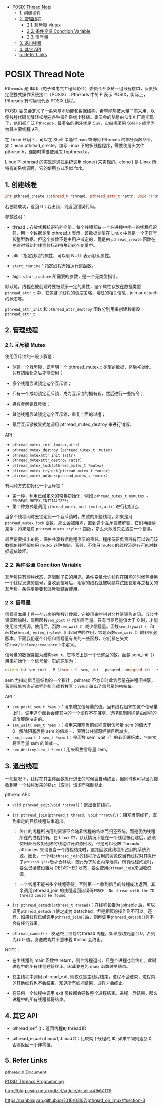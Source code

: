 - [POSIX Thread Note](#posix-thread-note)
  - [1. 创建线程](#1-%E5%88%9B%E5%BB%BA%E7%BA%BF%E7%A8%8B)
  - [2. 管理线程](#2-%E7%AE%A1%E7%90%86%E7%BA%BF%E7%A8%8B)
    - [2.1. 互斥锁 Mutex](#21-%E4%BA%92%E6%96%A5%E9%94%81-mutex)
    - [2.2. 条件变量 Condition Variable](#22-%E6%9D%A1%E4%BB%B6%E5%8F%98%E9%87%8F-condition-variable)
    - [2.3. 信号量](#23-%E4%BF%A1%E5%8F%B7%E9%87%8F)
  - [3. 退出线程](#3-%E9%80%80%E5%87%BA%E7%BA%BF%E7%A8%8B)
  - [4. 其它 API](#4-%E5%85%B6%E5%AE%83-api)
  - [5. Refer Links](#5-refer-links)

# POSIX Thread Note

Pthreads 是 IEEE（电子和电气工程师协会）委员会开发的一组线程接口，负责指定便携式操作系统接口（POSIX）. Pthreads 中的 P 表示 POSIX，实际上，Pthreads 有时候也代表 POSIX 线程。

POSIX 委员会定义了一系列基本功能和数据结构，希望能够被大量厂商采用，以便线程代码能够轻松地在各种操作系统上移植。委员会的梦想由 UNIX 厂商实现了，他们都广泛 Pthreads . 最著名的例外就是 Sun，它继续采用 Solaris 线程作为其主要线程 API。

在 Linux 环境下，可以在 Shell 中通过 man 查询到 Pthreads 的部分函数命令，如： man pthread_create。编写 Linux 下的多线程程序，需要使用头文件 pthread.h，连接时需要使用库 libpthread.a。

Linux 下 pthread 的实现是通过系统调用 clone() 来实现的。clone() 是 Linux 所特有的系统调用，它的使用方式类似 fork。

## 1. 创建线程

```cpp
int pthread_create (pthread_t *thread, pthread_attr_t *attr, void *(*start_routine)(void *), void *arg)
```
若创建成功，返回 0；若出错，则返回错误代码。

参数说明：
- thread：存放线程标识符的变量。每个线程都有一个在进程中唯一的线程标识符，用一个数据类型 pthread_t 表示，该数据类型在 Linux 中就是一个无符号长整型数据。但这个参数不是由用户指定的，而是由 `pthread_create` 函数在创建时将新的线程的标识符放到这个变量中。

- attr：指定线程的属性，可以用 NULL 表示默认属性。

- `start_routine`：指定线程开始运行的函数。

- arg：`start_routine` 所需要的参数，是一个无类型指针。

默认地，线程在被创建时要被赋予一定的属性，这个属性存放在数据类型 `pthread_attr_t` 中，它包含了线程的调度策略，堆栈的相关信息，join or detach 的状态等。

`pthread_attr_init` 和 `pthread_attr_destroy` 函数分别用来创建和销毁 `pthread_attr_t`

## 2. 管理线程

### 2.1. 互斥锁 Mutex

使用互斥锁的一般步骤是：

- 创建一个互斥锁，即声明一个 pthread_mutex_t 类型的数据，然后初始化，只有初始化之后才能使用；

- 多个线程尝试锁定这个互斥锁；

- 只有一个成功锁定互斥锁，成为互斥锁的拥有者，然后进行一些指令；

- 拥有者解锁互斥锁；

- 其他线程尝试锁定这个互斥锁，重复上面的过程；

- 最后互斥锁被显式地调用 pthread_mutex_destroy 来进行销毁。

API：
- `pthread_mutex_init (mutex,attr)`
- `pthread_mutex_destroy (pthread_mutex_t *mutex)`
- `pthread_mutexattr_init (attr)`
- `pthread_mutexattr_destroy (attr)`
- `phtread_mutex_lock(pthread_mutex_t *mutex)`
- `phtread_mutex_trylock(pthread_mutex_t *mutex)`
- `phtread_mutex_unlock(pthread_mutex_t *mutex)`

有两种方式初始化一个互斥锁：
- 第一种，利用已经定义的常量初始化，例如 `pthread_mutex_t mymutex = PTHREAD_MUTEX_INITIALIZER;`
- 第二种方式是调用 `pthread_mutex_init (mutex,attr)` 进行初始化。

当多个线程同时去锁定同一个互斥锁时，失败的那些线程，如果是用 `pthread_mutex_lock` 函数，那么会被阻塞，直到这个互斥锁被解锁，它们再继续竞争；如果是用 `pthread_mutex_trylock` 函数，那么失败者只会返回一个错误。

最后需要指出的是，保护共享数据是程序员的责任。程序员要负责所有可以访问该数据的线程都使用 mutex 这种机制，否则，不使用 mutex 的线程还是有可能对数据造成破坏。

### 2.2. 条件变量 Condition Variable

互斥锁只有两种状态，这限制了它的用途。条件变量允许线程在阻塞的时候等待另一个线程发送的信号，当收到信号后，阻塞的线程就被唤醒并试图锁定与之相关的互斥锁。条件变量要和互斥锁结合使用。

### 2.3. 信号量

信号量本质上是一个非负的整数计数器，它被用来控制对公共资源的访问。当公共资源增加时，调用函数`sem_post（）`增加信号量。只有当信号量值大于 0 时，才能使用公共资源，使用后，函数`sem_wait（）`减少信号量。函数`sem_trywait（）`和函数`pthread_ mutex_trylock（）`起同样的作用，它是函数`sem_wait（）`的非阻塞版本。下面我们逐个介绍和信号量有关的一些函数，它们都在头文件`/usr/include/semaphore.h`中定义。

信号量的数据类型为结构`sem_t`，它本质上是一个长整型的数。函数 sem_init（）用来初始化一个信号量。它的原型为：
```cpp
extern int sem_init __P ((sem_t *__sem, int __pshared, unsigned int __value));
```
sem 为指向信号量结构的一个指针；pshared 不为０时此信号量在进程间共享，否则只能为当前进程的所有线程共享；value 给出了信号量的初始值。

API：
- `sem_post( sem_t *sem )`：用来增加信号量的值。当有线程阻塞在这个信号量上时，调用这个函数会使其中的一个线程不在阻塞，选择机制同样是由线程的调度策略决定的。
- `sem_wait( sem_t *sem )`：被用来阻塞当前线程直到信号量 sem 的值大于 0，解除阻塞后将 sem 的值减一，表明公共资源经使用后减少。
- `sem_trywait ( sem_t *sem )`：是函数 sem_wait（）的非阻塞版本，它直接将信号量 sem 的值减一。
- `sem_destroy(sem_t *sem)`：用来释放信号量 sem。

## 3. 退出线程

一般情况下，线程在其主体函数执行退出的时候会自动终止，但同时也可以因为接收到另一个线程发来的终止（取消）请求而强制终止。

pthread API:

- `void pthread_exit(void *retval)`：退出当前线程。

- `int pthread_join(pthread_t thread, void **retval)`：阻塞当前线程，直到指定的目标线程结束退出。

  - 终止的线程所占用的资源不会随着线程的结束而归还系统，而是仍为线程所在的进程持有。在 Linux 中，默认情况下是在一个线程被创建后，必须使用此函数对创建的线程进行资源回收，但是可以设置 Threads attributes 来设置当一个线程结束时，直接回收此线程所占用的系统资源。因此，一个可`pthread_join`的线程所占用的资源仅当有线程对其执行了`pthread_join`后才会释放，因此为了防止内存泄漏，所有线程终止时，要么已经被设置为 DETACHED 状态，要么使用`pthread_join`来回收资源。

  - 一个线程不能被多个线程等待。否则第一个收到信号的线程成功返回。其余调用 pthread_join 的线程返回错误码`ESRCH  No thread with the ID thread could be found.`

- `int pthread_detach(pthread_t thread)`：在线程设置为 joinable 后，可以调用`pthread_detach()`使之成为 detached。但是相反的操作则不可以。还有，如果线程已经调用`pthread_join()`后，则再调用`pthread_detach()`则不会有任何效果。

- `pthread_cancel()`：发送终止信号给 thread 线程，如果成功则返回 0，否则为非 0 值。发送成功并不意味着 thread 会终止。

NOTE：
- 在主线程的 main 函数中 return，则主线程退出，且整个进程也会终止，此时进程中的所有线程也将终止。因此要避免 main 函数过早结束。

- 在主线程中调用 pthread_exit, 则仅仅是主线程结束，进程不会结束，进程内的其他线程也不会结束，知道所有线程结束，进程才会终止。

- 在任何一个线程中调用 exit 函数都会导致整个进程结束。进程一旦结束，那么进程中的所有线程都将结束。

## 4. 其它 API

- pthread_self ()：返回线程的 thread ID

- pthread_equal (thread1,thread2)：比较两个线程的 ID, 如果不同则返回 0, 否则返回一个非零值。

## 5. Refer Links

[pthread.h Document](http://pubs.opengroup.org/onlinepubs/7908799/xsh/pthread.h.html)

[POSIX Threads Programming](https://computing.llnl.gov/tutorials/pthreads/)

http://blog.csdn.net/modiziri/article/details/41960179

https://hanbingyan.github.io/2016/03/07/pthread_on_linux/#section-3
